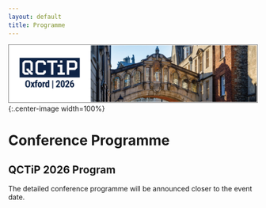 ```yaml
---
layout: default
title: Programme
---
```


![Oxford Bridge of Sighs](assets/images/cover.png){:.center-image width=100%}

# Conference Programme


## QCTiP 2026 Program

The detailed conference programme will be announced closer to the event date.

